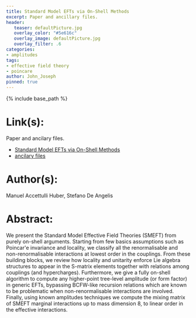 ```yaml
---
title: Standard Model EFTs via On-Shell Methods
excerpt: Paper and ancillary files.
header:
   teaser: defaultPicture.jpg
   overlay_color: "#5e616c"
   overlay_image: defaultPicture.jpg
   overlay_filter: .6
categories:
- amplitudes
tags:
- effective field theory
- poincare
author: John_Joseph
pinned: true
---
```

{% include base_path %}

# Link(s):
Paper and ancilary files.
  * [Standard Model EFTs via On-Shell Methods](https://arxiv.org/abs/2108.03669)
  * [ancilary files](https://arxiv.org/src/2108.03669/anc)

# Author(s):
Manuel Accettulli Huber, Stefano De Angelis

# Abstract:
We present the Standard Model Effective Field Theories (SMEFT) from purely on-shell arguments. Starting from few basics assumptions such as Poincar\'e invariance and locality, we classify all the renormalisable and non-renormalisable interactions at lowest order in the couplings. From these building blocks, we review how locality and unitarity enforce Lie algebra structures to appear in the S-matrix elements together with relations among couplings (and hypercharges). Furthermore, we give a fully on-shell algorithm to compute any higher-point tree-level amplitude (or form factor) in generic EFTs, bypassing BCFW-like recursion relations which are known to be problematic when non-renormalisable interactions are involved. Finally, using known amplitudes techniques we compute the mixing matrix of SMEFT marginal interactions up to mass dimension 8, to linear order in the effective interactions.